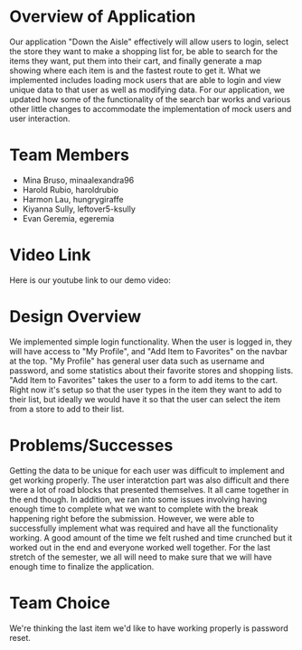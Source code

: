 
# Overview of Application
Our application "Down the Aisle" effectively will allow users to login, select the store they want to make a shopping list for, be able to search for the items they want, put them into their cart, and finally generate a map showing where each item is and the fastest route to get it. What we implemented includes loading mock users that are able to login and view unique data to that user as well as modifying data. For our application, we updated how some of the functionality of the search bar works and various other little changes to accommodate the implementation of mock users and user interaction.

# Team Members
* Mina Bruso, minaalexandra96
* Harold Rubio, haroldrubio
* Harmon Lau, hungrygiraffe
* Kiyanna Sully, leftover5-ksully
* Evan Geremia, egeremia


# Video Link
Here is our youtube link to our demo video: 

# Design Overview
We implemented simple login functionality. When the user is logged in, they will have access to "My Profile", and "Add Item to Favorites" on the navbar at the top. "My Profile" has general user data such as username and password, and some statistics about their favorite stores and shopping lists. "Add Item to Favorites" takes the user to a form to add items to the cart. Right now it's setup so that the user types in the item they want to add to their list, but ideally we would have it so that the user can select the item from a store to add to their list. 

# Problems/Successes
Getting the data to be unique for each user was difficult to implement and get working properly. The user interatction part was also difficult and there were a lot of road blocks that presented themselves. It all came together in the end though. In addition, we ran into some issues involving having enough time to complete what we want to complete with the break happening right before the submission. However, we were able to successfully implement what was required and have all the functionality working. A good amount of the time we felt rushed and time crunched but it worked out in the end and everyone worked well together. For the last stretch of the semester, we all will need to make sure that we will have enough time to finalize the application.

# Team Choice
We're thinking the last item we'd like to have working properly is password reset. 
